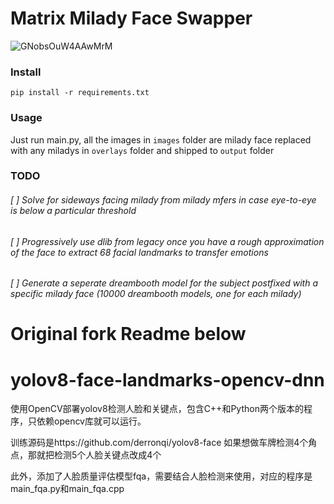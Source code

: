 # Matrix Milady Face Swapper

![GNobsOuW4AAwMrM](https://github.com/theycallmeloki/matrix-milady-face-swapper/assets/3431687/d9b943ae-3877-40e0-acf2-5470dc4a7547)


### Install

`pip install -r requirements.txt`

### Usage 

Just run main.py, all the images in `images` folder are milady face replaced with any miladys in `overlays` folder and shipped to `output` folder 

### TODO 

###### [ ] Solve for sideways facing milady from milady mfers in case eye-to-eye is below a particular threshold 
###### [ ] Progressively use dlib from legacy once you have a rough approximation of the face to extract 68 facial landmarks to transfer emotions
###### [ ] Generate a seperate dreambooth model for the subject postfixed with a specific milady face (10000 dreambooth models, one for each milady)

# Original fork Readme below 

# yolov8-face-landmarks-opencv-dnn
使用OpenCV部署yolov8检测人脸和关键点，包含C++和Python两个版本的程序，只依赖opencv库就可以运行。


训练源码是https://github.com/derronqi/yolov8-face
如果想做车牌检测4个角点，那就把检测5个人脸关键点改成4个

此外，添加了人脸质量评估模型fqa，需要结合人脸检测来使用，对应的程序是main_fqa.py和main_fqa.cpp
